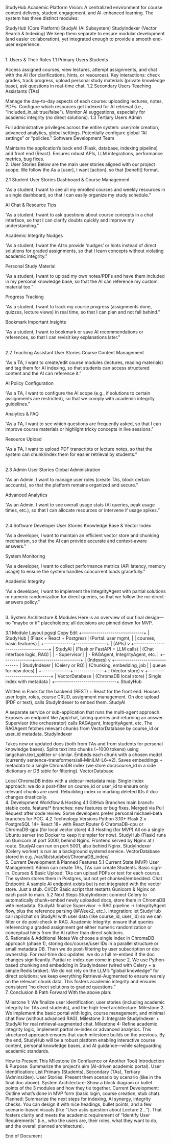 StudyHub Academic Platform
Vision:
A centralized environment for course content delivery, student engagement, and AI-enhanced learning. The system has three distinct modules:

StudyHub (Core Platform)
StudyAI (AI Subsystem)
StudyIndexer (Vector Search & Indexing)
We keep them separate to ensure modular development (and easier collaboration), yet integrated enough to provide a smooth end-user experience.

<br/>
1. Users & Their Roles
1.1 Primary Users
Students

Access assigned courses, view lectures, attempt assignments, and chat with the AI (for clarifications, hints, or resources).
Key interactions: check grades, track progress, upload personal study materials (private knowledge base), ask questions in real-time chat.
1.2 Secondary Users
Teaching Assistants (TAs)

Manage the day-to-day aspects of each course: uploading lectures, notes, PDFs.
Configure which resources get indexed for AI retrieval (i.e., “included_in_ai: true/false”).
Monitor AI suggestions, especially for academic integrity (no direct solutions).
1.3 Tertiary Users
Admin

Full administrative privileges across the entire system: user/role creation, advanced analytics, global settings.
Potentially configure global “AI settings” or “policies.”
Software Development Team

Maintains the application’s back end (Flask, database, indexing pipeline) and front end (React).
Ensures robust APIs, LLM integrations, performance metrics, bug fixes.
<br/>
2. User Stories
Below are the main user stories aligned with our project scope. We follow the As a [user], I want [action], so that [benefit] format.

2.1 Student User Stories
Dashboard & Course Management

“As a student, I want to see all my enrolled courses and weekly resources in a single dashboard, so that I can easily organize my study schedule.”

AI Chat & Resource Tips

“As a student, I want to ask questions about course concepts in a chat interface, so that I can clarify doubts quickly and improve my understanding.”

Academic Integrity Nudges

“As a student, I want the AI to provide ‘nudges’ or hints instead of direct solutions for graded assignments, so that I learn concepts without violating academic integrity.”

Personal Study Material

“As a student, I want to upload my own notes/PDFs and have them included in my personal knowledge base, so that the AI can reference my custom material too.”

Progress Tracking

“As a student, I want to track my course progress (assignments done, quizzes, lecture views) in real time, so that I can plan and not fall behind.”

Bookmark Important Insights

“As a student, I want to bookmark or save AI recommendations or references, so that I can revisit key explanations later.”

<br/>
2.2 Teaching Assistant User Stories
Course Content Management

“As a TA, I want to create/edit course modules (lectures, reading materials) and tag them for AI indexing, so that students can access structured content and the AI can reference it.”

AI Policy Configuration

“As a TA, I want to configure the AI scope (e.g., if solutions to certain assignments are restricted), so that we comply with academic integrity guidelines.”

Analytics & FAQ

“As a TA, I want to see which questions are frequently asked, so that I can improve course materials or highlight tricky concepts in live sessions.”

Resource Upload

“As a TA, I want to upload PDF transcripts or lecture notes, so that the system can chunk/index them for easier retrieval by students.”

<br/>
2.3 Admin User Stories
Global Administration

“As an Admin, I want to manage user roles (create TAs, block certain accounts), so that the platform remains organized and secure.”

Advanced Analytics

“As an Admin, I want to see overall usage stats (AI queries, peak usage times, etc.), so that I can allocate resources or intervene if usage spikes.”

<br/>
2.4 Software Developer User Stories
Knowledge Base & Vector Index

“As a developer, I want to maintain an efficient vector store and chunking mechanism, so that the AI can provide accurate and context-aware answers.”

System Monitoring

“As a developer, I want to collect performance metrics (API latency, memory usage) to ensure the system handles concurrent loads gracefully.”

Academic Integrity

“As a developer, I want to implement the IntegrityAgent with partial solutions or numeric randomization for direct queries, so that we follow the no-direct-answers policy.”

<br/>
3. System Architecture & Modules
Here is an overview of our final design—no “maybe or if” placeholders; all decisions are pinned down for MVP.

3.1 Module Layout
pgsql
Copy
Edit
+------------------------------+
|          StudyHub            |  (Flask + React + Postgres)
|  (Portal: user mgmt,        |
|   courses, basic features)   |
+--------------+---------------+
               | (APIs)
               v
+------------------------------------+
|           StudyAI                  |  (Flask or FastAPI + LLM calls)
|   (Chat interface logic, RAG)      |
|   - Supervisor                     |
|   - RAGAgent, IntegrityAgent, etc. |
+--------------+----------------------+
               | (Indexes)
               v
+------------------------------+
|        StudyIndexer          | (Celery or RQ)
|  (Chunking, embedding, job   |
|   queue for new docs)        |
+--------------+---------------+
               | (Vector store)
               v
+------------------------------+
|         VectorDatabase       | (ChromaDB local store)
|   Single index with metadata |
+------------------------------+
StudyHub

Written in Flask for the backend (REST) + React for the front end.
Houses user login, roles, course CRUD, assignment management.
On doc upload (PDF or text), calls StudyIndexer to embed them.
StudyAI

A separate service or sub-application that runs the multi-agent approach.
Exposes an endpoint like /api/chat, taking queries and returning an answer.
Supervisor (the orchestrator) calls RAGAgent, IntegrityAgent, etc.
The RAGAgent fetches relevant chunks from VectorDatabase by course_id or user_id metadata.
StudyIndexer

Takes new or updated docs (both from TAs and from students for personal knowledge bases).
Splits text into chunks (~1000 tokens) using langchain.text_splitter or similar.
Embeds each chunk with a chosen model (currently sentence-transformers/all-MiniLM-L6-v2).
Saves embeddings + metadata to a single ChromaDB index (we store doc/course_id in a side dictionary or DB table for filtering).
VectorDatabase

Local ChromaDB index with a sidecar metadata map.
Single index approach: we do a post-filter on course_id or user_id to ensure only relevant chunks are used.
Rebuilding index or marking deleted IDs if doc changes drastically.
<br/>
4. Development Workflow & Hosting
4.1 GitHub Branches
main branch: stable code.
feature/* branches: new features or bug fixes.
Merged via Pull Request after code review.
Some developers prefer personal michael-beta branches for POC.
4.2 Technology Versions
Python 3.10+
Flask 2.x
PostgreSQL 14+
React 18+ with React Router 6
ChromaDB-cpu or ChromaDB-gpu (for local vector store)
4.3 Hosting (for MVP)
All on a single Ubuntu server (no Docker to keep it simpler for now).
StudyHub (Flask) runs on Gunicorn at port 5000, behind Nginx.
Frontend served by Nginx at / route.
StudyAI can run on port 5001, also behind Nginx.
StudyIndexer (Celery worker) is run as a background systemd service.
VectorDatabase stored in e.g. /var/lib/studybot/ChromaDB_index/.
<br/>
5. Current Development & Planned Features
5.1 Current State (MVP)
User Management: Admin can create TAs, TAs can create Students. Basic sign-in.
Courses & Basic Upload: TAs can upload PDFs or text for each course. The system stores them in Postgres, but not yet chunked/embedded.
Chat Endpoint: A sample AI endpoint exists but is not integrated with the vector store. Just a stub.
CI/CD: Basic script that restarts Gunicorn & Nginx on each push to main.
5.2 Next Steps
StudyIndexer: connect Celery to automatically chunk+embed newly uploaded docs, store them in ChromaDB with metadata.
StudyAI: finalize Supervisor → RAG pipeline → IntegrityAgent flow, plus the reference parsing (@Week2, etc.).
Integration: let StudyHub call /api/chat on StudyAI with user data (like course_id, user_id) so we can filter or do post-check in RAG.
Academic Integrity: ensure that queries referencing a graded assignment get either numeric randomization or conceptual hints from the AI rather than direct solutions.
<br/>
6. Rationale & Additional Notes
We choose a single index in ChromaDB approach (phase 1), storing doc/course/user IDs in a parallel structure or small metadata DB. Then we do post-filtering by user subscription or doc ownership.
For real-time doc updates, we do a full re-embed if the doc changes significantly. Partial re-index can come in phase 2.
We use Python-based chunking and embedding in StudyIndexer (wired with Celery + a simple Redis broker).
We do not rely on the LLM’s “global knowledge” for direct solutions; we keep everything Retrieval-Augmented to ensure we rely on the relevant chunk data. This fosters academic integrity and ensures consistent “no direct solutions to graded questions.”
<br/>
7. Conclusion & Path Forward
With the above plan:

Milestone 1: We finalize user identification, user stories (including academic integrity for TAs and students), and the high-level architecture.
Milestone 2: We implement the basic portal with login, course management, and minimal chat flow (without advanced RAG).
Milestone 3: Integrate StudyIndexer + StudyAI for real retrieval-augmented chat.
Milestone 4: Refine academic integrity logic, implement partial re-index or advanced analytics.
This structured approach ensures that each milestone builds on the previous. By the end, StudyHub will be a robust platform enabling interactive course content, personal knowledge bases, and AI guidance—while safeguarding academic standards.

How to Present This Milestone (in Confluence or Another Tool)
Introduction & Purpose: Summarize the project’s aim (AI-driven academic portal).
User Identification: List Primary (Students), Secondary (TAs), Tertiary (Admins/dev).
User Stories: Present them scenario by scenario (like in the final doc above).
System Architecture: Show a block diagram or bullet points of the 3 modules and how they tie together.
Current Development: Outline what’s done in MVP form (basic login, course creation, stub chat).
Planned: Summarize the next steps for indexing, AI synergy, integrity checks.
You can design it with nice headings, bullet points, and a few scenario-based visuals (like “User asks question about Lecture 2…”). That fosters clarity and meets the academic requirement of “Identify User Requirements” (i.e., who the users are, their roles, what they want to do, and the overall planned architecture).

End of Document
